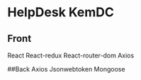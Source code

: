 # HelpDesk KemDC

## Front
React
React-redux
React-router-dom
Axios


##Back
Axios
Jsonwebtoken
Mongoose
